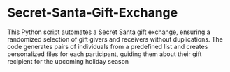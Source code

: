# Secret-Santa-Gift-Exchange
This Python script automates a Secret Santa gift exchange, ensuring a randomized selection of gift givers and receivers without duplications. The code generates pairs of individuals from a predefined list and creates personalized files for each participant, guiding them about their gift recipient for the upcoming holiday season
